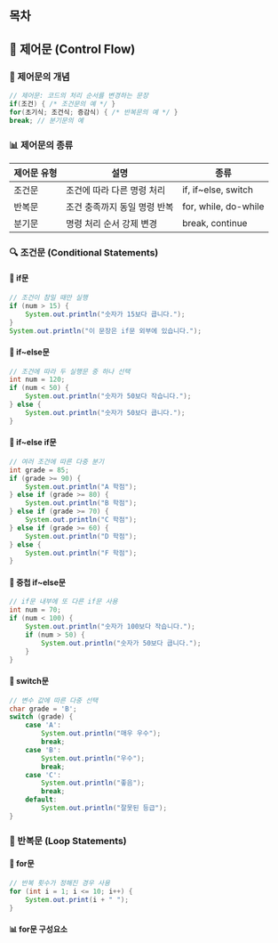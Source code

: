## 목차

## 🔀 제어문 (Control Flow)
### 📌 제어문의 개념
```java
// 제어문: 코드의 처리 순서를 변경하는 문장
if(조건) { /* 조건문의 예 */ }
for(초기식; 조건식; 증감식) { /* 반복문의 예 */ }
break; // 분기문의 예
```
### 📊 제어문의 종류

| 제어문 유형 | 설명               | 종류                   |
| ------ | ---------------- | -------------------- |
| 조건문    | 조건에 따라 다른 명령 처리  | if, if~else, switch  |
| 반복문    | 조건 충족까지 동일 명령 반복 | for, while, do-while |
| 분기문    | 명령 처리 순서 강제 변경   | break, continue      |
### 🔍 조건문 (Conditional Statements)

#### 📌 if문
```java
// 조건이 참일 때만 실행
if (num > 15) {
    System.out.println("숫자가 15보다 큽니다.");
}
System.out.println("이 문장은 if문 외부에 있습니다.");
```
#### 📌 if~else문
```java
// 조건에 따라 두 실행문 중 하나 선택
int num = 120;
if (num < 50) {
    System.out.println("숫자가 50보다 작습니다.");
} else {
    System.out.println("숫자가 50보다 큽니다.");
}
```
#### 📌 if~else if문
```java
// 여러 조건에 따른 다중 분기
int grade = 85;
if (grade >= 90) {
    System.out.println("A 학점");
} else if (grade >= 80) {
    System.out.println("B 학점");
} else if (grade >= 70) {
    System.out.println("C 학점");
} else if (grade >= 60) {
    System.out.println("D 학점");
} else {
    System.out.println("F 학점");
}
```
#### 📌 중첩 if~else문
```java
// if문 내부에 또 다른 if문 사용
int num = 70;
if (num < 100) {
    System.out.println("숫자가 100보다 작습니다.");
    if (num > 50) {
        System.out.println("숫자가 50보다 큽니다.");
    }
}
```
#### 📌 switch문
```java
// 변수 값에 따른 다중 선택
char grade = 'B';
switch (grade) {
    case 'A':
        System.out.println("매우 우수");
        break;
    case 'B':
        System.out.println("우수");
        break;
    case 'C':
        System.out.println("좋음");
        break;
    default:
        System.out.println("잘못된 등급");
}
```
### 🔄 반복문 (Loop Statements)
#### 📌 for문
```java
// 반복 횟수가 정해진 경우 사용
for (int i = 1; i <= 10; i++) {
    System.out.print(i + " ");
}
```
#### 📊 for문 구성요소